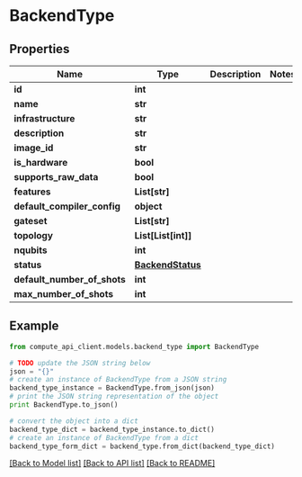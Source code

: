 # BackendType


## Properties
Name | Type | Description | Notes
------------ | ------------- | ------------- | -------------
**id** | **int** |  | 
**name** | **str** |  | 
**infrastructure** | **str** |  | 
**description** | **str** |  | 
**image_id** | **str** |  | 
**is_hardware** | **bool** |  | 
**supports_raw_data** | **bool** |  | 
**features** | **List[str]** |  | 
**default_compiler_config** | **object** |  | 
**gateset** | **List[str]** |  | 
**topology** | **List[List[int]]** |  | 
**nqubits** | **int** |  | 
**status** | [**BackendStatus**](BackendStatus.md) |  | 
**default_number_of_shots** | **int** |  | 
**max_number_of_shots** | **int** |  | 

## Example

```python
from compute_api_client.models.backend_type import BackendType

# TODO update the JSON string below
json = "{}"
# create an instance of BackendType from a JSON string
backend_type_instance = BackendType.from_json(json)
# print the JSON string representation of the object
print BackendType.to_json()

# convert the object into a dict
backend_type_dict = backend_type_instance.to_dict()
# create an instance of BackendType from a dict
backend_type_form_dict = backend_type.from_dict(backend_type_dict)
```
[[Back to Model list]](../README.md#documentation-for-models) [[Back to API list]](../README.md#documentation-for-api-endpoints) [[Back to README]](../README.md)


